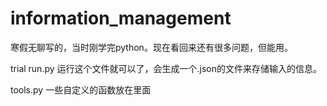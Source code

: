 # information_management

寒假无聊写的，当时刚学完python。现在看回来还有很多问题，但能用。

trial run.py
运行这个文件就可以了，会生成一个.json的文件来存储输入的信息。


tools.py
一些自定义的函数放在里面
